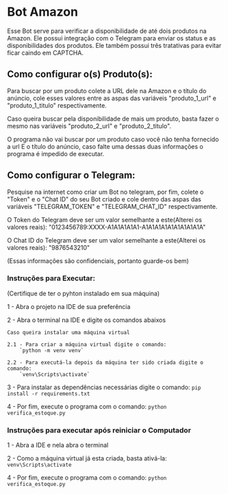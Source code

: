 # Bot Amazon
Esse Bot serve para verificar a disponibilidade de até dois produtos na Amazon. Ele possui integração com o Telegram para enviar os status e as disponibilidades dos produtos. Ele também possui três tratativas para evitar ficar caindo em CAPTCHA.


## Como configurar o(s) Produto(s):
Para buscar por um produto colete a URL dele na Amazon e o título do anúncio, cole esses valores entre as aspas das variáveis "produto_1_url" e "produto_1_titulo" respectivamente.

Caso queira buscar pela disponibilidade de mais um produto, basta fazer o mesmo nas variáveis "produto_2_url" e "produto_2_titulo".

O programa não vai buscar por um produto caso você não tenha fornecido a url E o título do anúncio, caso falte uma dessas duas informações o programa é impedido de executar.


## Como configurar o Telegram:
Pesquise na internet como criar um Bot no telegram, por fim, colete o "Token" e o "Chat ID" do seu Bot criado e cole dentro das aspas das variáveis "TELEGRAM_TOKEN" e "TELEGRAM_CHAT_ID" respectivamente.

O Token do Telegram deve ser um valor semelhante a este(Alterei os valores reais): "0123456789:XXXX-A1A1A1A1A1-A1A1A1A1A1A1A1A1A1A"

O Chat ID do Telegram deve ser um valor semelhante a este(Alterei os valores reais): "9876543210"

(Essas informações são confidenciais, portanto guarde-os bem)


### Instruções para Executar:
(Certifique de ter o pyhton instalado em sua máquina)

1 - Abra o projeto na IDE de sua preferência

2 - Abra o terminal na IDE e digite os comandos abaixos

    Caso queira instalar uma máquina virtual
    
    2.1 - Para criar a máquina virtual digite o comando:
        `python -m venv venv`

    2.2 - Para executá-la depois da máquina ter sido criada digite o comando:
        `venv\Scripts\activate`

3 - Para instalar as dependências necessárias digite o comando:
    `pip install -r requirements.txt`

4 - Por fim, execute o programa com o comando:
    `python verifica_estoque.py`


### Instruções para executar após reiniciar o Computador

1 - Abra a IDE e nela abra o terminal

2 - Como a máquina virtual já esta criada, basta ativá-la:
    `venv\Scripts\activate`

4 - Por fim, execute o programa com o comando:
    `python verifica_estoque.py`